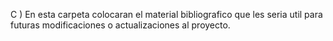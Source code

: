 C ) En esta carpeta colocaran el material bibliografico que les seria util para futuras modificaciones o actualizaciones al proyecto.